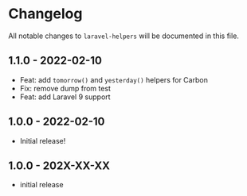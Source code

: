 # Changelog

All notable changes to `laravel-helpers` will be documented in this file.

## 1.1.0 - 2022-02-10

- Feat: add `tomorrow()` and `yesterday()` helpers for Carbon
- Fix: remove dump from test
- Feat: add Laravel 9 support

## 1.0.0 - 2022-02-10

- Initial release!

## 1.0.0 - 202X-XX-XX

- initial release

